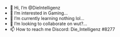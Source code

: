 - 👋 Hi, I’m @DieIntelligenz
- 👀 I’m interested in Gaming...
- 🌱 I’m currently learning nothing lol...
- 💞️ I’m looking to collaborate on wut?...
- 📫 How to reach me Discord: Die_Intelligenz #8277

<!---
DieIntelligenz/DieIntelligenz is a ✨ special ✨ repository because its `README.md` (this file) appears on your GitHub profile.
You can click the Preview link to take a look at your changes.
--->
